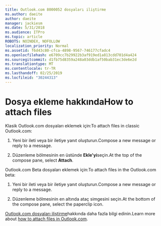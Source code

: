 ```yaml
---
title: Outlook.com 8000052 dosyaları iliştirme
ms.author: daeite
author: daeite
manager: jackiesm
ms.date: 5/31/2018
ms.audience: ITPro
ms.topic: article
ROBOTS: NOINDEX, NOFOLLOW
localization_priority: Normal
ms.assetid: f6d43c80-cfca-4898-9567-746177cfadc4
ms.openlocfilehash: e6709cc7b29922b3af919ed1a813cdd701d4a424
ms.sourcegitcommit: d1fb75d8359a248a03ddb1af50bab31ec3de6e2d
ms.translationtype: MT
ms.contentlocale: tr-TR
ms.lasthandoff: 02/25/2019
ms.locfileid: "30244313"
---
```

# <a name="how-to-attach-files"></a><span data-ttu-id="a32c5-102">Dosya ekleme hakkında</span><span class="sxs-lookup"><span data-stu-id="a32c5-102">How to attach files</span></span>

<span data-ttu-id="a32c5-103">Klasik Outlook.com dosyaları eklemek için:</span><span class="sxs-lookup"><span data-stu-id="a32c5-103">To attach files in classic Outlook.com:</span></span>
  
1. <span data-ttu-id="a32c5-104">Yeni bir ileti veya bir iletiye yanıt oluşturun.</span><span class="sxs-lookup"><span data-stu-id="a32c5-104">Compose a new message or reply to a message.</span></span>
    
2. <span data-ttu-id="a32c5-105">Düzenleme bölmesinin en üstünde **Ekle'yi**seçin.</span><span class="sxs-lookup"><span data-stu-id="a32c5-105">At the top of the compose pane, select **Attach**.</span></span> 
    
<span data-ttu-id="a32c5-106">Outlook.com Beta dosyaları eklemek için:</span><span class="sxs-lookup"><span data-stu-id="a32c5-106">To attach files in the Outlook.com beta:</span></span>
  
1. <span data-ttu-id="a32c5-107">Yeni bir ileti veya bir iletiye yanıt oluşturun.</span><span class="sxs-lookup"><span data-stu-id="a32c5-107">Compose a new message or reply to a message.</span></span>
    
2. <span data-ttu-id="a32c5-108">Düzenleme bölmesinin en altında ataç simgesini seçin.</span><span class="sxs-lookup"><span data-stu-id="a32c5-108">At the bottom of the compose pane, select the paperclip icon.</span></span>
    
<span data-ttu-id="a32c5-109">[Outlook.com dosyaları iliştirme](https://go.microsoft.com/fwlink/p/?linkid=2001702&amp;clcid=0x409)hakkında daha fazla bilgi edinin.</span><span class="sxs-lookup"><span data-stu-id="a32c5-109">Learn more about [how to attach files in Outlook.com](https://go.microsoft.com/fwlink/p/?linkid=2001702&amp;clcid=0x409).</span></span>
  


